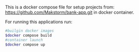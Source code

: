 This is a docker compose file for setup projects from:
  https://github.com/Makstorm/bank-app.git
in docker container.

For running this applications run:
```bash
#builgin docker images
$docker compose build 
#container launch
$docker compose up
```
